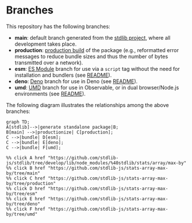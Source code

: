 <!--

@license Apache-2.0

Copyright (c) 2022 The Stdlib Authors.

Licensed under the Apache License, Version 2.0 (the "License");
you may not use this file except in compliance with the License.
You may obtain a copy of the License at

    http://www.apache.org/licenses/LICENSE-2.0

Unless required by applicable law or agreed to in writing, software
distributed under the License is distributed on an "AS IS" BASIS,
WITHOUT WARRANTIES OR CONDITIONS OF ANY KIND, either express or implied.
See the License for the specific language governing permissions and
limitations under the License.

-->

# Branches

This repository has the following branches:

-   **main**: default branch generated from the [stdlib project][stdlib-url], where all development takes place.
-   **production**: [production build][production-url] of the package (e.g., reformatted error messages to reduce bundle sizes and thus the number of bytes transmitted over a network).
-   **esm**: [ES Module][esm-url] branch for use via a `script` tag without the need for installation and bundlers (see [README][esm-readme]).
-   **deno**: [Deno][deno-url] branch for use in Deno (see [README][deno-readme]).
-   **umd**: [UMD][umd-url] branch for use in Observable, or in dual browser/Node.js environments (see [README][umd-readme]).

The following diagram illustrates the relationships among the above branches:

```mermaid
graph TD;
A[stdlib]-->|generate standalone package|B;
B[main] -->|productionize| C[production];
C -->|bundle| D[esm];
C -->|bundle| E[deno];
C -->|bundle| F[umd];

%% click A href "https://github.com/stdlib-js/stdlib/tree/develop/lib/node_modules/%40stdlib/stats/array/max-by"
%% click B href "https://github.com/stdlib-js/stats-array-max-by/tree/main"
%% click C href "https://github.com/stdlib-js/stats-array-max-by/tree/production"
%% click D href "https://github.com/stdlib-js/stats-array-max-by/tree/esm"
%% click E href "https://github.com/stdlib-js/stats-array-max-by/tree/deno"
%% click F href "https://github.com/stdlib-js/stats-array-max-by/tree/umd"
```

[stdlib-url]: https://github.com/stdlib-js/stdlib/tree/develop/lib/node_modules/%40stdlib/stats/array/max-by
[production-url]: https://github.com/stdlib-js/stats-array-max-by/tree/production
[deno-url]: https://github.com/stdlib-js/stats-array-max-by/tree/deno
[deno-readme]: https://github.com/stdlib-js/stats-array-max-by/blob/deno/README.md
[umd-url]: https://github.com/stdlib-js/stats-array-max-by/tree/umd
[umd-readme]: https://github.com/stdlib-js/stats-array-max-by/blob/umd/README.md
[esm-url]: https://github.com/stdlib-js/stats-array-max-by/tree/esm
[esm-readme]: https://github.com/stdlib-js/stats-array-max-by/blob/esm/README.md